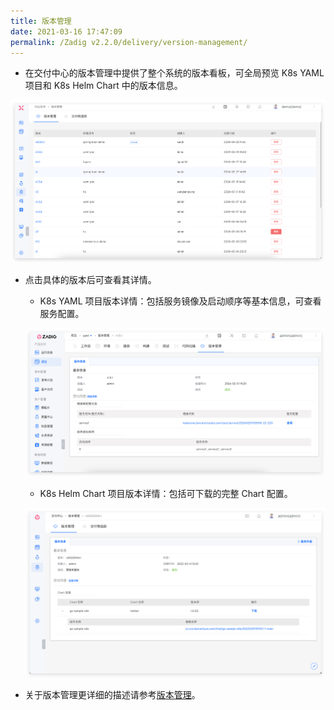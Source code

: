 ```yaml
---
title: 版本管理
date: 2021-03-16 17:47:09
permalink: /Zadig v2.2.0/delivery/version-management/
---
```


- 在交付中心的版本管理中提供了整个系统的版本看板，可全局预览 K8s YAML 项目和 K8s Helm Chart 中的版本信息。

![版本交付](../../../../_images/version_list_220.png '版本交付')

- 点击具体的版本后可查看其详情。

  - K8s YAML 项目版本详情：包括服务镜像及启动顺序等基本信息，可查看服务配置。

  ![版本交付](../../../../_images/k8s_version_detail_220.png '版本交付')

  - K8s Helm Chart 项目版本详情：包括可下载的完整 Chart 配置。

  ![版本交付](../../../../_images/helm_version_detail.png '版本交付')

- 关于版本管理更详细的描述请参考[版本管理](/cn/Zadig%20v2.2.0/project/version/)。
